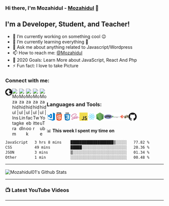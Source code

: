 ### Hi there, I'm Mozahidul - [Mozahidul][website] 👋

## I'm a Developer, Student, and Teacher!
- 🔭 I’m currently working on something cool 😉
- 🌱 I’m currently learning everything 🤣
- 💬 Ask me about anything related to Javascript/Wordpress
- 📫 How to reach me: [@Mozahidul](https://portfolio.mozahidul.xyz/)
- 🥅 2020 Goals: Learn More about JavaScript, React And Php
- ⚡ Fun fact: I love to take Picture

### Connect with me:

[<img align="left" alt="mozahidul.xyz" width="22px" src="https://raw.githubusercontent.com/iconic/open-iconic/master/svg/globe.svg" />][website]
[<img align="left" alt="Mozahidul | Instagram" width="22px" src="https://cdn.jsdelivr.net/npm/simple-icons@v3/icons/instagram.svg" />][instagram]
[<img align="left" alt="Mozahidul | LinkedIn" width="22px" src="https://cdn.jsdelivr.net/npm/simple-icons@v3/icons/linkedin.svg" />][linkedin]
[<img align="left" alt="Mozahidul | facebook" width="22px" src="https://cdn.jsdelivr.net/npm/simple-icons@v3/icons/facebook.svg" />][facebook]
[<img align="left" alt="Mozahidul | Twitter" width="22px" src="https://cdn.jsdelivr.net/npm/simple-icons@v3/icons/twitter.svg" />][twitter]
[<img align="left" alt="Mozahidul | YouTube" width="22px" src="https://cdn.jsdelivr.net/npm/simple-icons@v3/icons/youtube.svg" />][youtube]

<br />

### Languages and Tools:

[<img align="left" alt="Visual Studio Code" width="26px" src="https://raw.githubusercontent.com/github/explore/80688e429a7d4ef2fca1e82350fe8e3517d3494d/topics/visual-studio-code/visual-studio-code.png" />][webdevplaylist]
[<img align="left" alt="HTML5" width="26px" src="https://raw.githubusercontent.com/github/explore/80688e429a7d4ef2fca1e82350fe8e3517d3494d/topics/html/html.png" />][webdevplaylist]
[<img align="left" alt="CSS3" width="26px" src="https://raw.githubusercontent.com/github/explore/80688e429a7d4ef2fca1e82350fe8e3517d3494d/topics/css/css.png" />][cssplaylist]
[<img align="left" alt="Sass" width="26px" src="https://raw.githubusercontent.com/github/explore/80688e429a7d4ef2fca1e82350fe8e3517d3494d/topics/sass/sass.png" />][cssplaylist]
[<img align="left" alt="JavaScript" width="26px" src="https://raw.githubusercontent.com/github/explore/80688e429a7d4ef2fca1e82350fe8e3517d3494d/topics/javascript/javascript.png" />][jsplaylist]
[<img align="left" alt="React" width="26px" src="https://raw.githubusercontent.com/github/explore/80688e429a7d4ef2fca1e82350fe8e3517d3494d/topics/react/react.png" />][reactplaylist]
[<img align="left" alt="Node.js" width="26px" src="https://raw.githubusercontent.com/github/explore/80688e429a7d4ef2fca1e82350fe8e3517d3494d/topics/nodejs/nodejs.png" />][webdevplaylist]
[<img align="left" alt="php" width="26px" src="https://raw.githubusercontent.com/github/explore/80688e429a7d4ef2fca1e82350fe8e3517d3494d/topics/php/php.png" />][webdevplaylist]
[<img align="left" alt="MongoDB" width="26px" src="https://raw.githubusercontent.com/github/explore/80688e429a7d4ef2fca1e82350fe8e3517d3494d/topics/mongodb/mongodb.png" />][webdevplaylist]
[<img align="left" alt="Git" width="26px" src="https://raw.githubusercontent.com/github/explore/80688e429a7d4ef2fca1e82350fe8e3517d3494d/topics/git/git.png" />][webdevplaylist]
[<img align="left" alt="GitHub" width="26px" src="https://raw.githubusercontent.com/github/explore/78df643247d429f6cc873026c0622819ad797942/topics/github/github.png" />][webdevplaylist]


<!-- [<img align="left" alt="HTML5" width="26px" src="https://raw.githubusercontent.com/github/explore/80688e429a7d4ef2fca1e82350fe8e3517d3494d/topics/terminal/terminal.png" />][webdevplaylist]
[<img align="left" alt="Gatsby" width="26px" src="https://raw.githubusercontent.com/github/explore/e94815998e4e0713912fed477a1f346ec04c3da2/topics/gatsby/gatsby.png" />][webdevplaylist]
[<img align="left" alt="GraphQL" width="26px" src="https://raw.githubusercontent.com/github/explore/80688e429a7d4ef2fca1e82350fe8e3517d3494d/topics/graphql/graphql.png" />][webdevplaylist]
[<img align="left" alt="Deno" width="26px" src="https://raw.githubusercontent.com/github/explore/361e2821e2dea67711cde99c9c40ed357061cf27/topics/deno/deno.png" />][webdevplaylist]
[<img align="left" alt="SQL" width="26px" src="https://raw.githubusercontent.com/github/explore/80688e429a7d4ef2fca1e82350fe8e3517d3494d/topics/sql/sql.png" />][webdevplaylist]
[<img align="left" alt="MySQL" width="26px" src="https://raw.githubusercontent.com/github/explore/80688e429a7d4ef2fca1e82350fe8e3517d3494d/topics/mysql/mysql.png" />][webdevplaylist] -->

<br />
<br />

📊 **This week I spent my time on**
<!--START_SECTION:waka-->
```text
JavaScript   3 hrs 8 mins    ███████████████████▒░░░░░   77.82 % 
CSS          49 mins         █████░░░░░░░░░░░░░░░░░░░░   20.36 % 
JSON         3 mins          ▒░░░░░░░░░░░░░░░░░░░░░░░░   01.34 % 
Other        1 min           ░░░░░░░░░░░░░░░░░░░░░░░░░   00.48 % 
```
<!--END_SECTION:waka-->

---

<img align="center" alt="Mozahidul01's Github Stats" src="https://github-readme-stats.vercel.app/api?username=Mozahidul01&show_icons=true&hide_border=true&hide=issues&theme=tokyonight" />

---

### 📺 Latest YouTube Videos
<!-- YOUTUBE:START -->
<!-- YOUTUBE:END -->

---



[website]: https://mozahidul.xyz
[twitter]: https://twitter.com/mozahidul01
[facebook]: https://fb.com/mozahidul01
[youtube]: https://youtube.com/Mozahidul
[instagram]: https://www.instagram.com/mozahidul01
[linkedin]: https://linkedin.com/in/mozahidul01
[webdevplaylist]: https://www.youtube.com/
[jsplaylist]: https://www.youtube.com/
[cssplaylist]: https://www.youtube.com/
[reactplaylist]: https://www.youtube.com/

